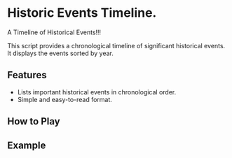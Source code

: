 # Historic Events Timeline.
A Timeline of Historical Events!!!

This script provides a chronological timeline of significant historical events. It displays the events sorted by year.

## Features

- Lists important historical events in chronological order.
- Simple and easy-to-read format.

## How to Play

## Example
